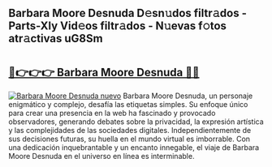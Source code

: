 ## Barbara Moore Desnuda D𝚎sn𝚞dos filtr𝚊dos - Parts-Xly Vid𝚎os filtr𝚊dos - N𝚞evas f𝚘tos atr𝚊ctivas uG8Sm

# <h2><a href="http://mb3pcmx.tromn.icu/?c=Barbara+Moore+Desnuda">🔗👉👉👉 Barbara Moore Desnuda 🔗🔗</a></h2>

[![Barbara Moore Desnuda nuevo](https://i.imgur.com/pEAQMta.gif)](http://mb3pcmx.tromn.icu/?c=Barbara+Moore+Desnuda)
Barbara Moore Desnuda, un personaje enigmático y complejo, desafía las etiquetas simples. Su enfoque único para crear una presencia en la web ha fascinado y provocado observadores, generando debates sobre la privacidad, la expresión artística y las complejidades de las sociedades digitales. Independientemente de sus decisiones futuras, su huella en el mundo virtual es imborrable. Con una dedicación inquebrantable y un encanto innegable, el viaje de Barbara Moore Desnuda en el universo en línea es interminable.
